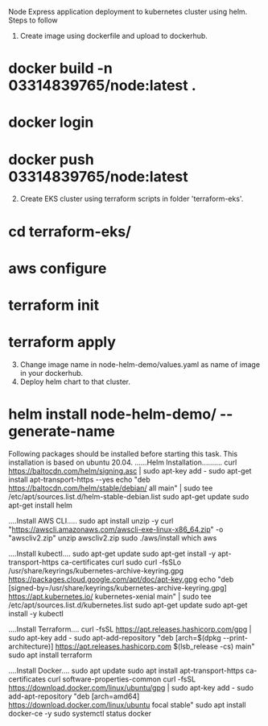 Node Express application deployment to kubernetes cluster using helm.
Steps to follow
1) Create image using dockerfile and upload to dockerhub.
# docker build -n 03314839765/node:latest .
# docker login
# docker push 03314839765/node:latest
2) Create EKS cluster using terraform scripts in folder 'terraform-eks'.
# cd terraform-eks/
# aws configure
# terraform init
# terraform apply
3) Change image name in node-helm-demo/values.yaml as name of image in your dockerhub.
4) Deploy helm chart to that cluster.
# helm install node-helm-demo/ --generate-name

Following packages should be installed before starting this task. This installation is based on ubuntu 20.04.
......Helm Installation..........
curl https://baltocdn.com/helm/signing.asc | sudo apt-key add -
sudo apt-get install apt-transport-https --yes
echo "deb https://baltocdn.com/helm/stable/debian/ all main" | sudo tee /etc/apt/sources.list.d/helm-stable-debian.list
sudo apt-get update
sudo apt-get install helm

....Install AWS CLI.....
sudo apt install unzip -y
curl "https://awscli.amazonaws.com/awscli-exe-linux-x86_64.zip" -o "awscliv2.zip"
unzip awscliv2.zip
sudo ./aws/install
which aws

....Install kubectl....
sudo apt-get update
sudo apt-get install -y apt-transport-https ca-certificates curl
sudo curl -fsSLo /usr/share/keyrings/kubernetes-archive-keyring.gpg https://packages.cloud.google.com/apt/doc/apt-key.gpg
echo "deb [signed-by=/usr/share/keyrings/kubernetes-archive-keyring.gpg] https://apt.kubernetes.io/ kubernetes-xenial main" | sudo tee /etc/apt/sources.list.d/kubernetes.list
sudo apt-get update
sudo apt-get install -y kubectl

....Install Terraform....
curl -fsSL https://apt.releases.hashicorp.com/gpg | sudo apt-key add -
sudo apt-add-repository "deb [arch=$(dpkg --print-architecture)] https://apt.releases.hashicorp.com $(lsb_release -cs) main"
sudo apt install terraform

....Install Docker....
sudo apt update
sudo apt install apt-transport-https ca-certificates curl software-properties-common
curl -fsSL https://download.docker.com/linux/ubuntu/gpg | sudo apt-key add -
sudo add-apt-repository "deb [arch=amd64] https://download.docker.com/linux/ubuntu focal stable"
sudo apt install docker-ce -y
sudo systemctl status docker